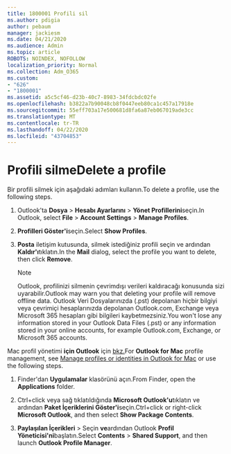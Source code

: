 ```yaml
---
title: 1800001 Profili sil
ms.author: pdigia
author: pebaum
manager: jackiesm
ms.date: 04/21/2020
ms.audience: Admin
ms.topic: article
ROBOTS: NOINDEX, NOFOLLOW
localization_priority: Normal
ms.collection: Adm_O365
ms.custom:
- "626"
- "1800001"
ms.assetid: a5c5cf46-d23b-40c7-8983-34fdcbdc02fe
ms.openlocfilehash: b3822a7b90048cb8f0447eeb80ca1c457a17918e
ms.sourcegitcommit: 55eff703a17e500681d8fa6a87eb067019ade3cc
ms.translationtype: MT
ms.contentlocale: tr-TR
ms.lasthandoff: 04/22/2020
ms.locfileid: "43704853"
---
```

# <a name="delete-a-profile"></a><span data-ttu-id="359c0-102">Profili silme</span><span class="sxs-lookup"><span data-stu-id="359c0-102">Delete a profile</span></span>

<span data-ttu-id="359c0-103">Bir profili silmek için aşağıdaki adımları kullanın.</span><span class="sxs-lookup"><span data-stu-id="359c0-103">To delete a profile, use the following steps.</span></span>
  
1. <span data-ttu-id="359c0-104">Outlook'ta **Dosya** \> **Hesabı Ayarlarını** \> **Yönet Profillerini**seçin.</span><span class="sxs-lookup"><span data-stu-id="359c0-104">In Outlook, select **File** \> **Account Settings** \> **Manage Profiles**.</span></span>

2. <span data-ttu-id="359c0-105">**Profilleri Göster'i**seçin.</span><span class="sxs-lookup"><span data-stu-id="359c0-105">Select **Show Profiles**.</span></span>

3. <span data-ttu-id="359c0-106">**Posta** iletişim kutusunda, silmek istediğiniz profili seçin ve ardından **Kaldır'ı**tıklatın.</span><span class="sxs-lookup"><span data-stu-id="359c0-106">In the **Mail** dialog, select the profile you want to delete, then click **Remove**.</span></span>

    > [!NOTE]
    > <span data-ttu-id="359c0-107">Outlook, profilinizi silmenin çevrimdışı verileri kaldıracağı konusunda sizi uyarabilir.</span><span class="sxs-lookup"><span data-stu-id="359c0-107">Outlook may warn you that deleting your profile will remove offline data.</span></span> <span data-ttu-id="359c0-108">Outlook Veri Dosyalarınızda (.pst) depolanan hiçbir bilgiyi veya çevrimiçi hesaplarınızda depolanan Outlook.com, Exchange veya Microsoft 365 hesapları gibi bilgileri kaybetmezsiniz.</span><span class="sxs-lookup"><span data-stu-id="359c0-108">You won't lose any information stored in your Outlook Data Files (.pst) or any information stored in your online accounts, for example Outlook.com, Exchange, or Microsoft 365 accounts.</span></span>
  
<span data-ttu-id="359c0-109">Mac profil yönetimi **için Outlook** için [bkz.](https://support.office.com/article/fed2a955-74df-4a24-bef6-78a426958c4c.aspx)</span><span class="sxs-lookup"><span data-stu-id="359c0-109">For **Outlook for Mac** profile management, see [Manage profiles or identities in Outlook for Mac](https://support.office.com/article/fed2a955-74df-4a24-bef6-78a426958c4c.aspx) or use the following steps.</span></span>
  
1. <span data-ttu-id="359c0-110">Finder'dan **Uygulamalar** klasörünü açın.</span><span class="sxs-lookup"><span data-stu-id="359c0-110">From Finder, open the **Applications** folder.</span></span>

2. <span data-ttu-id="359c0-111">Ctrl+click veya sağ tıklatıldığında **Microsoft Outlook'u**tıklatın ve ardından **Paket İçeriklerini Göster'i**seçin.</span><span class="sxs-lookup"><span data-stu-id="359c0-111">Ctrl+click or right-click **Microsoft Outlook**, and then select **Show Package Contents**.</span></span>

3. <span data-ttu-id="359c0-112">**Paylaşılan İçerikleri** \> Seçin **ve**ardından Outlook **Profil Yöneticisi'ni**başlatın.</span><span class="sxs-lookup"><span data-stu-id="359c0-112">Select **Contents** \> **Shared Support**, and then launch **Outlook Profile Manager**.</span></span>

